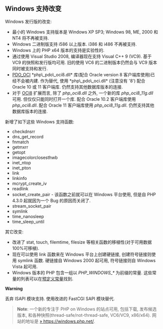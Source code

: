 Windows 支持改变
----------------

Windows 发行版的改变:

-   <span class="simpara"> 最小的 Windows 支持版本是 Windows XP SP3;
    Windows 98, ME, 2000 和 NT4 将不再被支持. </span>
-   <span class="simpara"> Windows 二进制版支持 i586 以上版本. i386 和
    i486 不再被支持. </span>
-   <span class="simpara"> Windows 上的 PHP x64 版本的支持是实验性的.
    </span>
-   <span class="simpara"> 通过使用 Visual Studio 2008, 编译器现在支持
    Visual C++ 9 (VC9). 基于 VC9 的快照和发行版均可用. 旧的使用 VC6
    的二进制版本仍然会与 VC9 版本同时被支持和发行. </span>
-   <span class="simpara">
    <a href="/book/pdo.html#Oracle%20(PDO)" class="link">PDO_OCI</a>
    *php\_pdo\_oci8.dll* 库(配合 Oracle version 8
    客户端库使用)已经不会被内建. 作为替代, 使用 *php\_pdo\_oci.dll*
    (注意没有 '8') 配合 Oracle 10 或 11 客户端库.
    仍然支持其他数据库版本的连接. </span>
-   <span class="simpara"> 对于
    <a href="/book/oci8.html" class="link">OCI8</a> 扩展而言, 除了
    *php\_oci8.dll* 之外, 一个新的库 *php\_oci8\_11g.dll* 可用.
    但仅仅只能同时打开一个库. 配合 Oracle 10.2 客户端库使用
    *php\_oci8.dll*. 配合 Oracle 11 客户端库使用 *php\_oci8\_11g.dll*.
    仍然支持其他数据库版本的连接. </span>

新增了如下这些 Windows 支持函数:

-   <span class="simpara"> <span class="function">checkdnsrr</span>
    </span>
-   <span class="simpara"> <span
    class="function">dns\_get\_record</span> </span>
-   <span class="simpara"> <span class="function">fnmatch</span> </span>
-   <span class="simpara"> <span class="function">getmxrr</span> </span>
-   <span class="simpara"> <span class="function">getopt</span> </span>
-   <span class="simpara"> <span
    class="function">imagecolorclosesthwb</span> </span>
-   <span class="simpara"> <span class="function">inet\_ntop</span>
    </span>
-   <span class="simpara"> <span class="function">inet\_pton</span>
    </span>
-   <span class="simpara"> <span class="function">link</span> </span>
-   <span class="simpara"> <span class="function">linkinfo</span>
    </span>
-   <span class="simpara"> <span
    class="function">mcrypt\_create\_iv</span> </span>
-   <span class="simpara"> <span class="function">readlink</span>
    </span>
-   <span class="simpara"> <span
    class="function">socket\_create\_pair</span> - 该函数之前就可以在
    Windows 平台使用, 但是自 PHP 4.3.0 起就因为一个 Bug 的原因而关闭了.
    </span>
-   <span class="simpara"> <span
    class="function">stream\_socket\_pair</span> </span>
-   <span class="simpara"> <span class="function">symlink</span> </span>
-   <span class="simpara"> <span class="function">time\_nanosleep</span>
    </span>
-   <span class="simpara"> <span
    class="function">time\_sleep\_until</span> </span>

其它改变:

-   <span class="simpara"> 改进了 <span class="function">stat</span>,
    <span class="function">touch</span>, <span
    class="function">filemtime</span>, <span
    class="function">filesize</span>
    等相关函数的移植性(对于可用数据100%可移植). </span>
-   <span class="simpara"> 现在可以使用 <span
    class="function">link</span> 函数来在 Windows 平台上创建硬链接,
    创建符号链接则使用 <span class="function">symlink</span> 函数.
    硬链接自 Windows 2000 起可用, 符号链接则自 Windows Vista 起可用.
    </span>
-   <span class="simpara"> Windows 版本的 PHP 包含一组以
    *PHP\_WINDOWS\_\** 为前缀的常量.
    这些常量的列表可以在<a href="/info/constants.html" class="xref">预定义常量</a>找到.
    </span>

**Warning**

丢弃 ISAPI 模块支持. 使用改进的 FastCGI SAPI 模块替代.

> **Note**: <span class="simpara"> 一个新的专注于 PHP on Windows
> 的站点可用, 包括下载, 发布候选版本,
> 和各种快照(thread-safe/not-thread-safe, VC6/VC9, x86/x64).
> 网站的地址是
> <a href="https://windows.php.net/" class="link external">» https://windows.php.net/</a>.
> </span>
